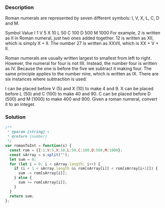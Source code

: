 ### Description

Roman numerals are represented by seven different symbols: I, V, X, L, C, D and M.

Symbol       Value
I             1
V             5
X             10
L             50
C             100
D             500
M             1000
For example, 2 is written as II in Roman numeral, just two ones added together. 12 is written as XII, which is simply X + II. The number 27 is written as XXVII, which is XX + V + II.

Roman numerals are usually written largest to smallest from left to right. However, the numeral for four is not IIII. Instead, the number four is written as IV. Because the one is before the five we subtract it making four. The same principle applies to the number nine, which is written as IX. There are six instances where subtraction is used:

I can be placed before V (5) and X (10) to make 4 and 9. 
X can be placed before L (50) and C (100) to make 40 and 90. 
C can be placed before D (500) and M (1000) to make 400 and 900.
Given a roman numeral, convert it to an integer.

### Solution
```js
/**
 * @param {string} s
 * @return {number}
 */
var romanToInt = function(s) {
  const rom = {I:1,V:5,X:10,L:50,C:100,D:500,M:1000};
  const sArray = s.split("");
  let sum = 0;
  for (let i = 0; i < sArray.length; i++) {
    if (i + 1 < sArray.length && rom[sArray[i]] < rom[sArray[i+1]]) {
      sum -= rom[sArray[i]];
    } else {
      sum += rom[sArray[i]];
    }
  }
  return sum;
};
```